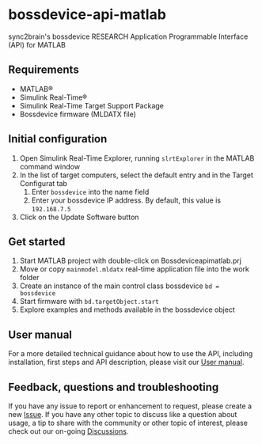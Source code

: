 # bossdevice-api-matlab
sync2brain's bossdevice RESEARCH Application Programmable Interface (API) for MATLAB

## Requirements
- MATLAB&reg;
- Simulink Real-Time&reg;
- Simulink Real-Time Target Support Package
- Bossdevice firmware (MLDATX file)

## Initial configuration
1. Open Simulink Real-Time Explorer, running `slrtExplorer` in the MATLAB command window
2. In the list of target computers, select the default entry and in the Target Configurat tab
    1. Enter `bossdevice` into the name field
    2. Enter your bossdevice IP address. By default, this value is `192.168.7.5`
5. Click on the Update Software button

## Get started
1. Start MATLAB project with double-click on Bossdeviceapimatlab.prj
2. Move or copy `mainmodel.mldatx` real-time application file into the work folder
3. Create an instance of the main control class bossdevice `bd = bossdevice`
4. Start firmware with `bd.targetObject.start`
5. Explore examples and methods available in the bossdevice object

## User manual
For a more detailed technical guidance about how to use the API, including installation, first steps and API description, please visit our [User manual](https://usermanual.sync2brain.com/).

## Feedback, questions and troubleshooting
If you have any issue to report or enhancement to request, please create a new [Issue](https://github.com/sync2brain/bossdevice-api-matlab/issues). If you have any other topic to discuss like a question about usage, a tip to share with the community or other topic of interest, please check out our on-going [Discussions](https://github.com/sync2brain/bossdevice-api-matlab/discussions).
